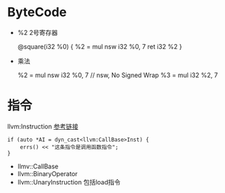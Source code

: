 # ByteCode

* %2 2号寄存器

    @square(i32 %0) {
        %2 = mul nsw i32 %0, 7
        ret i32 %2
    }

* 乘法

    %2 = mul nsw i32 %0, 7  // nsw, No Signed Wrap
    %3 = mul i32 %2, 7

# 指令

llvm:Instruction
[参考链接](https://llvm.org/doxygen/classllvm_1_1Instruction.html)

    if (auto *AI = dyn_cast<llvm:CallBase>Inst) {
        errs() << "这条指令是调用函数指令";
    }

* llmv::CallBase
* llvm::BinaryOperator
* llvm::UnaryInstruction
包括load指令
